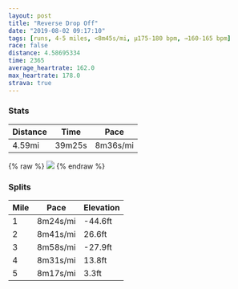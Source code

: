 ```yaml
---
layout: post
title: "Reverse Drop Off"
date: "2019-08-02 09:17:10"
tags: [runs, 4-5 miles, <8m45s/mi, μ175-180 bpm, →160-165 bpm]
race: false
distance: 4.58695334
time: 2365
average_heartrate: 162.0
max_heartrate: 178.0
strava: true
---
```


### Stats

| Distance | Time | Pace |
|----------|------|------|
|4.59mi|39m25s|8m36s/mi|

{% raw %}
<img src='https://maps.googleapis.com/maps/api/staticmap?maptype=roadmap&path=enc:eiiwFzdkbMCJILQDUAC@i@Bw@RQ?YB]JWCi@NcAFGBg@Hu@?SFWBADE?c@Cu@DOFw@Fw@VWNa@FoADg@Fa@@]DG?KBIA_@Fw@FEDQBU?}@NMA_@Hg@Do@CQHm@Ly@DSAYFQCWJg@JYJYA_B^M@[?qAVY@SDW@gAPSAi@Bq@Lw@AGB]?UHc@BEBOB[FOC]DOD]?s@FSFQ@QFi@Bm@Ra@HYC[?kAXW@YJW?IDa@DYN[BOCYB[Ac@BEESB[ROPCHs@r@y@n@OXYTm@n@KFSVIRKHc@p@]Vo@bA_@^YPWVQR[j@_A`AINm@n@e@`@ELGHE?MFKNUT_@j@e@f@C@CR?LGDM?IDi@t@YVq@~@SR]T_@n@[Vq@dAQPS\QNg@Vq@t@SJ]LGCO@g@K{@?_@Ea@K{@CkBa@[AYKa@@a@GKGCGM?[Ke@Ii@GUBm@SM?GFKNIVOJANB`@CLMLKPMt@Sv@APs@tCYlBOf@GZOXGT]t@IxAKPUlAW`@Kp@Av@C^Of@IJOr@ARQf@Mp@Eh@Ov@?RIh@?RCDEZEhAk@zBO`@QZIz@Ql@O`BW|@Gb@Mb@Mt@GPQVALOTKj@MxACr@K^QjA]bAOn@S^_@jAy@dDCXQl@[|A[`AWdA_@~@YdAYlAQjASp@k@pCIVUjAM`@MbAOl@Q`Aa@zASrAg@~AKfAYdAK@GAKQICa@a@UGw@]OOe@MKE]BMGKIYKEGIGQGWCCGME?EUMIKMIIA_Ao@KCKGOBa@?MKKg@EGcASIWKMG?MKU@c@KSGGOAIgAa@[OMKEKU[]n@a@`AGJKDIHMR_@`AI^O`@GJOHEd@Un@IZMRQp@Wj@Yb@MbAM^G`@o@hAc@nAMNo@m@a@Aa@UG?MEOIAGOQ]{@]KKIWGYSAIYUy@g@SQECIDKCKIQE_A}@ECG?UOeBmAYMWSWMi@QE?kAw@OUEQQEYQ]a@WIUS[MSCe@[MCg@UUQ?OCCk@Y}@w@eAa@[_@OKMUWQOCSZ[r@}@|@Yd@I\BNAl@ORMtASr@[h@e@f@IZ&key=AIzaSyC1MId7bFpkLXNAaYhBSTb8jLyiSqzbDtM&size=800x800&markers=color:yellow|label:S|40.68515,-73.95422&markers=color:green|label:F|40.733330000000024,-73.9848199999999'>
{% endraw %}

### Splits

| Mile | Pace | Elevation |
|------|------|-----------|
|1|8m24s/mi|-44.6ft|
|2|8m41s/mi|26.6ft|
|3|8m58s/mi|-27.9ft|
|4|8m31s/mi|13.8ft|
|5|8m17s/mi|3.3ft|
